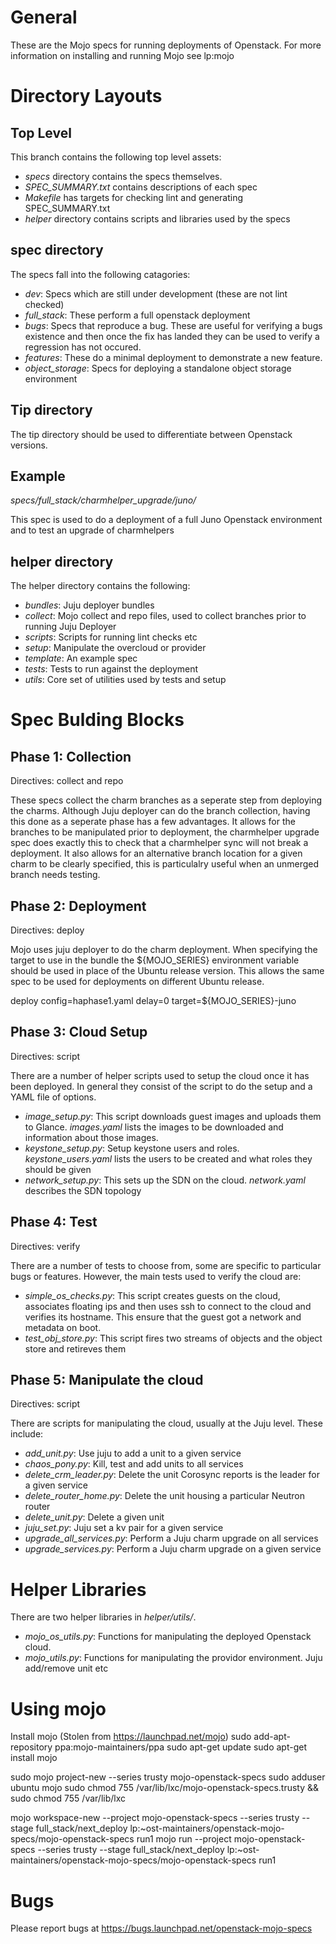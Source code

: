 General
=======

These are the Mojo specs for running deployments of Openstack. For more
information on installing and running Mojo see lp:mojo

Directory Layouts
=================

Top Level
---------

This branch contains the following top level assets:

* *specs* directory contains the specs themselves.
* *SPEC\_SUMMARY.txt* contains descriptions of each spec
* *Makefile* has targets for checking lint and generating SPEC\_SUMMARY.txt
* *helper* directory contains scripts and libraries used by the specs

spec directory
--------------

The specs fall into the following catagories:

* *dev*: Specs which are still under development (these are not lint checked)
* *full\_stack*: These perform a full openstack deployment
* *bugs*: Specs that reproduce a bug. These are useful for verifying a bugs
  existence and then once the fix has landed they can be used to verify a
  regression has not occured.
* *features*: These do a minimal deployment to demonstrate a new feature.
* *object\_storage*: Specs for deploying a standalone object storage environment

Tip directory
-------------

The tip directory should be used to differentiate between Openstack versions.

Example
-------

*specs/full_stack/charmhelper_upgrade/juno/*

This spec is used to do a deployment of a full Juno Openstack environment and
to test an upgrade of charmhelpers

helper directory
----------------

The helper directory contains the following:

* *bundles*: Juju deployer bundles
* *collect*: Mojo collect and repo files, used to collect branches prior to
           running Juju Deployer
* *scripts*: Scripts for running lint checks etc
* *setup*: Manipulate the overcloud or provider
* *template*: An example spec
* *tests*: Tests to run against the deployment
* *utils*: Core set of utilities used by tests and setup

Spec Bulding Blocks
===================

Phase 1: Collection
-------------------

Directives: collect and repo

These specs collect the charm branches as a seperate step from deploying the
charms. Although Juju deployer can do the branch collection, having this done
as a seperate phase has a few advantages. It allows for the branches to be
manipulated prior to deployment, the charmhelper upgrade spec does exactly this
to check that a charmhelper sync will not break a deployment. It also allows
for an alternative branch location for a given charm to be clearly specified,
this is particulalry useful when an unmerged branch needs testing.

Phase 2: Deployment
-------------------

Directives: deploy

Mojo uses juju deployer to do the charm deployment. When specifying the target
to use in the bundle the ${MOJO\_SERIES} environment variable should be used in
place of the Ubuntu release version. This allows the same spec to be used for
deployments on different Ubuntu release.

deploy config=haphase1.yaml delay=0 target=${MOJO\_SERIES}-juno

Phase 3: Cloud Setup
--------------------

Directives: script

There are a number of helper scripts used to setup the cloud once it has been
deployed. In general they consist of the script to do the setup and a YAML file
of options.

* *image\_setup.py*: This script downloads guest images and uploads them to
                  Glance. *images.yaml* lists the images to be downloaded and
		  information about those images.
* *keystone\_setup.py*: Setup keystone users and roles. *keystone_users.yaml*
                     lists the users to be created and what roles they should
		     be given
* *network\_setup.py*: This sets up the SDN on the cloud. *network.yaml* describes
                    the SDN topology

Phase 4: Test
-------------

Directives: verify

There are a number of tests to choose from, some are specific to particular
bugs or features. However, the main tests used to verify the cloud are:

* *simple\_os\_checks.py*: This script creates guests on the cloud, associates
                           floating ips and then uses ssh to connect to the
			   cloud and verifies its hostname. This ensure that
			   the guest got a network and metadata on boot.
* *test\_obj\_store.py*: This script fires two streams of objects and the
                         object store and retireves them

Phase 5: Manipulate the cloud
-----------------------------

Directives: script

There are scripts for manipulating the cloud, usually at the Juju level. These
include:

* *add_unit.py*: Use juju to add a unit to a given service
* *chaos_pony.py*: Kill, test and add units to all services
* *delete_crm_leader.py*: Delete the unit Corosync reports is the leader for a
                          given service
* *delete_router_home.py*: Delete the unit housing a particular Neutron router
* *delete_unit.py*: Delete a given unit
* *juju_set.py*: Juju set a kv pair for a given service
* *upgrade_all_services.py*: Perform a Juju charm upgrade on all services
* *upgrade_services.py*: Perform a Juju charm upgrade on a given service

Helper Libraries
================

There are two helper libraries in *helper/utils/*.

* *mojo_os_utils.py*: Functions for manipulating the deployed Openstack cloud.
* *mojo_utils.py*: Functions for manipulating the providor environment. Juju
                   add/remove unit etc

Using mojo
==========

Install mojo (Stolen from https://launchpad.net/mojo)
sudo add-apt-repository ppa:mojo-maintainers/ppa
sudo apt-get update
sudo apt-get install mojo

sudo mojo project-new --series trusty mojo-openstack-specs
sudo adduser ubuntu mojo
sudo chmod 755 /var/lib/lxc/mojo-openstack-specs.trusty && sudo chmod 755 /var/lib/lxc

mojo workspace-new --project mojo-openstack-specs --series trusty --stage full_stack/next_deploy lp:~ost-maintainers/openstack-mojo-specs/mojo-openstack-specs run1
mojo run --project mojo-openstack-specs --series trusty --stage full_stack/next_deploy lp:~ost-maintainers/openstack-mojo-specs/mojo-openstack-specs run1

Bugs
====

Please report bugs at https://bugs.launchpad.net/openstack-mojo-specs
